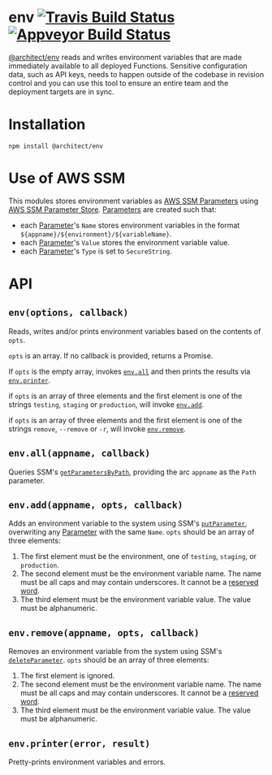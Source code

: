 # env [![Travis Build Status](https://travis-ci.com/architect/env.svg?branch=master)](https://travis-ci.com/architect/env) [![Appveyor Build Status](https://ci.appveyor.com/api/projects/status/5b80s30lya7ge87c/branch/master?svg=true)](https://ci.appveyor.com/project/ArchitectCI/env/branch/master)

[@architect/env][npm] reads and writes environment variables that are made immediately
available to all deployed Functions. Sensitive configuration data, such as API
keys, needs to happen outside of the codebase in revision control and you can use
this tool to ensure an entire team and the deployment targets are in sync.

# Installation

    npm install @architect/env

# Use of AWS SSM

This modules stores environment variables as [AWS SSM Parameters][param] using
[AWS SSM Parameter Store][paramstore]. [Parameters][param] are created such that:

- each [Parameter][param]'s `Name` stores environment variables in the format `${appname}/${environment}/${variableName}`.
- each [Parameter][param]'s `Value` stores the environment variable value.
- each [Parameter][param]'s `Type` is set to `SecureString`.

# API

## `env(options, callback)`

Reads, writes and/or prints environment variables based on the contents of `opts`.

`opts` is an array. If no callback is provided, returns a Promise.

If `opts` is the empty array, invokes [`env.all`][all] and then prints the
results via [`env.printer`][printer].

if `opts` is an array of three elements and the first element is one of the
strings `testing`, `staging` or `production`, will invoke [`env.add`][add].

if `opts` is an array of three elements and the first element is one of the
strings `remove`, `--remove` or `-r`, will invoke [`env.remove`][remove].

## `env.all(appname, callback)`

Queries SSM's [`getParametersByPath`][getparams], providing the arc `appname`
as the `Path` parameter. 

## `env.add(appname, opts, callback)`

Adds an environment variable to the system using SSM's [`putParameter`][putparam],
overwriting any [Parameter][param] with the same `Name`. `opts` should be an array
of three elements:

1. The first element must be the environment, one of `testing`, `staging`, or
   `production`.
2. The second element must be the environment variable name. The name must be
   all caps and may contain underscores. It cannot be a [reserved
   word][reserved].
3. The third element must be the environment variable value. The value must be
   alphanumeric.

## `env.remove(appname, opts, callback)`

Removes an environment variable from the system using SSM's [`deleteParameter`][deleteparam].
`opts` should be an array of three elements:

1. The first element is ignored.
2. The second element must be the environment variable name. The name must be
   all caps and may contain underscores. It cannot be a [reserved
   word][reserved].
3. The third element must be the environment variable value. The value must be
   alphanumeric.

## `env.printer(error, result)`

Pretty-prints environment variables and errors.

[npm]: https://www.npmjs.com/package/@architect/env
[all]: #envallappnamecallback
[printer]: #envprintererrorresult
[add]: #envaddappnameoptscallback
[remove]: #envremoveappnameoptscallback
[paramstore]: https://docs.aws.amazon.com/systems-manager/latest/userguide/systems-manager-parameter-store.html
[param]: https://docs.aws.amazon.com/systems-manager/latest/APIReference/API_Parameter.html
[getparams]: https://docs.aws.amazon.com/AWSJavaScriptSDK/latest/AWS/SSM.html#getParametersByPath-property
[putparam]: https://docs.aws.amazon.com/AWSJavaScriptSDK/latest/AWS/SSM.html#putParameter-property
[deleteparam]: https://docs.aws.amazon.com/AWSJavaScriptSDK/latest/AWS/SSM.html#deleteParameter-property
[reserved]: https://github.com/architect/env/blob/master/src/_is-reserved.js#L2
